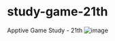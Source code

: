 # study-game-21th
Apptive Game Study - 21th
![image](https://github.com/user-attachments/assets/1963d93b-5e70-4354-9da3-b5101ad48ad1)

